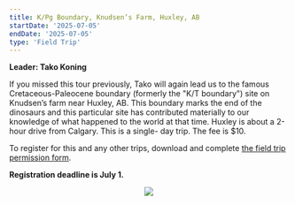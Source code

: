 ```yaml
---
title: K/Pg Boundary, Knudsen’s Farm, Huxley, AB
startDate: '2025-07-05'
endDate: '2025-07-05'
type: 'Field Trip'
---
```


**Leader: Tako Koning**

If you missed this tour previously, Tako will again
lead us to the famous Cretaceous-Paleocene
boundary (formerly the "K/T boundary") site on
Knudsen’s farm near Huxley, AB. This boundary
marks the end of the dinosaurs and this particular
site has contributed materially to our knowledge of
what happened to the world at that time. Huxley is
about a 2-hour drive from Calgary. This is a single-
day trip. The fee is $10.

To register for this and any other trips, download and complete [the field trip permission form](/fieldTrips/2025/APSFieldTripsForm2025.pdf).

**Registration deadline is July 1.**

<div style="display: flex; align-items: center; justify-content: center; padding-bottom: 8px;"><img src="/fieldTrips/2025/kPgBoundary-small.png" style="max-width: min(50%, 400px)"></div>
